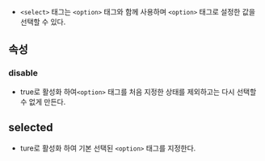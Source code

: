 - `<select>` 태그는 `<option>` 태그와 함께 사용하며 `<option>` 태그로 설정한 값을 선택할 수 있다.


## 속성

### disable
- true로 활성화 하여`<option>` 태그를 처음 지정한 상태를 제외하고는 다시 선택할 수 없게 만든다.

## selected
- ture로 활성화 하여 기본 선택된 `<option>` 태그를 지정한다.